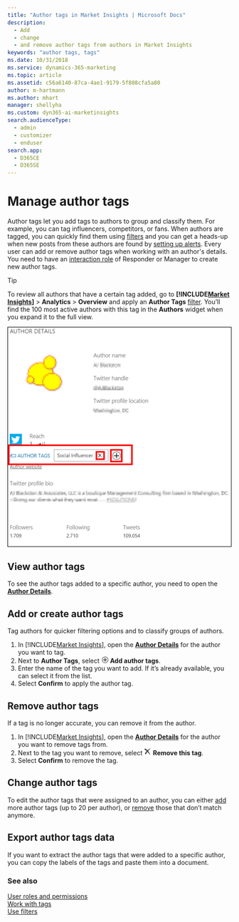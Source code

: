 ```yaml
---
title: "Author tags in Market Insights | Microsoft Docs"
description: 
  - Add
  - change
  - and remove author tags from authors in Market Insights
keywords: "author tags, tags"
ms.date: 10/31/2018
ms.service: dynamics-365-marketing
ms.topic: article
ms.assetid: c56a6140-87ca-4ae1-9179-5f808cfa5a80
author: m-hartmann
ms.author: mhart
manager: shellyha
ms.custom: dyn365-ai-marketinsights
search.audienceType: 
  - admin
  - customizer
  - enduser
search.app: 
  - D365CE
  - D365SE
---
```


# Manage author tags

Author tags let you add tags to authors to group and classify them. For example, you can tag influencers, competitors, or fans. When authors are tagged, you can quickly find them using [filters](understand-filters.md) and you can get a heads-up when new posts from these authors are found by [setting up alerts](email-alerts.md). 
Every user can add or remove author tags when working with an author's details. You need to have an [interaction role](user-roles.md) of Responder or Manager to create new author tags.

> [!TIP]
> To review all authors that have a certain tag added, go to **[!INCLUDE[Market Insights](../includes/pn-market-insights-short.md)]** > **Analytics** > **Overview** and apply an **Author Tags** [filter](use-filters.md). You’ll find the 100 most active authors with this tag in the **Authors** widget when you expand it to the full view. 

![author details with highlighted buttons to add and remove an author tag](media/author-tags-in-author-details.png "Author details with highlighted buttons to add and remove an author tag")

## View author tags

To see the author tags added to a specific author, you need to open the **[Author Details](author-details.md)**. 

## Add or create author tags

Tag authors for quicker filtering options and to classify groups of authors.

1. In [!INCLUDE[Market Insights](../includes/pn-market-insights-short.md)], open the **[Author Details](author-details.md)** for the author you want to tag. 
2. Next to **Author Tags**, select ![add author tags symbol](media/add-icon.png "Add author tags symbol") **Add author tags**.
3. Enter the name of the tag you want to add. If it’s already available, you can select it from the list. 
4. Select **Confirm** to apply the author tag.

## Remove author tags

If a tag is no longer accurate, you can remove it from the author.

1. In [!INCLUDE[Market Insights](../includes/pn-market-insights-short.md)], open the **[Author Details](author-details.md)** for the author you want to remove tags from. 
2. Next to the tag you want to remove, select ![remove this tag symbol](media/delete-icon.png "Remove this tag symbol") **Remove this tag**.
3. Select **Confirm** to remove the tag.

## Change author tags

To edit the author tags that were assigned to an author, you can either [add](#add-or-create-author-tags) more author tags (up to 20 per author), or [remove](#remove-author-tags) those that don’t match anymore. 

## Export author tags data

If you want to extract the author tags that were added to a specific author, you can copy the labels of the tags and paste them into a document.

### See also

[User roles and permissions](user-roles.md)    
[Work with tags](tags.md)    
[Use filters](use-filters.md)
